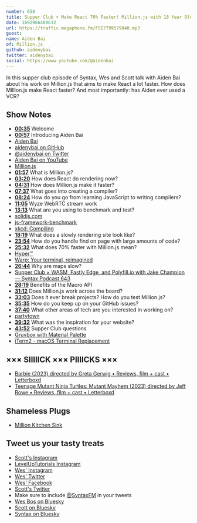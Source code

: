 ```yaml
---
number: 658
title: Supper Club × Make React 70% Faster! Million.js with 18 Year Old Aiden Bai
date: 1692966480632
url: https://traffic.megaphone.fm/FSI7799579840.mp3
guest: 
name: Aiden Bai
of: Million.js
github: aidenybai
twitter: aidenybai
social: https://www.youtube.com/@aidenbai
---
```


In this supper club episode of Syntax, Wes and Scott talk with Aiden Bai about his work on Million.js that aims to make React a lot faster. How does Million.js make React faster? And most importantly: has Aiden ever used a VCR?

## Show Notes

- **[00:35](#t=00:35)** Welcome
- **[00:57](#t=00:57)** Introducing Aiden Bai
- [Aiden Bai](https://aidenybai.com/)
- [aidenybai on GitHub](https://github.com/aidenybai)
- [@aidenybai on Twitter](https://twitter.com/aidenybai)
- [Aiden Bai on YouTube](https://www.youtube.com/@aidenbai)
- [Million.js](https://million.dev/)
- **[01:57](#t=01:57)** What is Million.js?
- **[03:20](#t=03:20)** How does React do rendering now?
- **[04:31](#t=04:31)** How does Million.js make it faster?
- **[07:37](#t=07:37)** What goes into creating a compiler?
- **[08:24](#t=08:24)** How do you go from learning JavaScript to writing compilers?
- **[11:05](#t=11:05)** Wyze WebRTC stream work
- **[13:13](#t=13:13)** What are you using to benchmark and test?
- [solidjs.com](https://www.solidjs.com/)
- [js-framework-benchmark](https://github.com/krausest/js-framework-benchmark)
- [xkcd: Compiling](https://xkcd.com/303/)
- **[18:19](#t=18:19)** What does a slowly rendering site look like?
- **[23:54](#t=23:54)** How do you handle find on page with large amounts of code?
- **[25:32](#t=25:32)** What does 70% faster with Million.js mean?
- [Hyper™](https://hyper.is/)
- [Warp: Your terminal, reimagined](https://www.warp.dev/)
- **[26:44](#t=26:44)** Why are maps slow?
- [Supper Club × WASM, Fastly Edge, and Polyfill.io with Jake Champion — Syntax Podcast 643](https://syntax.fm/show/643/supper-club-wasm-fastly-edge-and-polyfill-io-with-jake-champion)
- **[28:19](#t=28:19)** Benefits of the Macro API
- **[31:12](#t=31:12)** Does Million.js work across the board?
- **[33:03](#t=33:03)** Does it ever break projects? How do you test Million.js?
- **[35:35](#t=35:35)** How do you keep up on your GitHub issues?
- **[37:40](#t=37:40)** What other areas of tech are you interested in working on?
- [partytown](https://github.com/BuilderIO/partytown)
- **[39:32](#t=39:32)** What was the inspiration for your website?
- **[43:52](#t=43:52)** Supper Club questions
- [Gruvbox with Material Palette](https://github.com/sainnhe/gruvbox-material)
- [iTerm2 - macOS Terminal Replacement](https://iterm2.com/)

## ××× SIIIIICK ××× PIIIICKS ×××

- [Barbie (2023) directed by Greta Gerwig • Reviews, film + cast • Letterboxd](https://letterboxd.com/film/barbie/)
- [Teenage Mutant Ninja Turtles: Mutant Mayhem (2023) directed by Jeff Rowe • Reviews, film + cast • Letterboxd](https://letterboxd.com/film/teenage-mutant-ninja-turtles-mutant-mayhem/)

## Shameless Plugs

- [Million Kitchen Sink](https://sink.million.dev/)

## Tweet us your tasty treats

- [Scott's Instagram](https://www.instagram.com/stolinski/)
- [LevelUpTutorials Instagram](https://www.instagram.com/LevelUpTutorials/)
- [Wes' Instagram](https://www.instagram.com/wesbos/)
- [Wes' Twitter](https://twitter.com/wesbos)
- [Wes' Facebook](https://www.facebook.com/wesbos.developer)
- [Scott's Twitter](https://twitter.com/stolinski)
- Make sure to include [@SyntaxFM](https://twitter.com/SyntaxFM) in your tweets
- [Wes Bos on Bluesky](https://bsky.app/profile/wesbos.com)
- [Scott on Bluesky](https://bsky.app/profile/tolin.ski)
- [Syntax on Bluesky](https://bsky.app/profile/syntax.fm)
